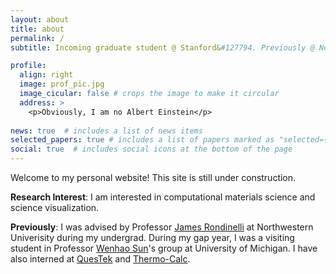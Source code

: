 ```yaml
---
layout: about
title: about
permalink: /
subtitle: Incoming graduate student @ Stanford&#127794. Previously @ Northwestern University.

profile:
  align: right
  image: prof_pic.jpg
  image_cicular: false # crops the image to make it circular
  address: >
    <p>Obviously, I am no Albert Einstein</p>
  
news: true  # includes a list of news items
selected_papers: true # includes a list of papers marked as "selected={true}"
social: true  # includes social icons at the bottom of the page
---
```


Welcome to my personal website! This site is still under construction.

**Research Interest**: I am interested in computational materials science and science visualization.

**Previously**: I was advised by Professor [James Rondinelli](https://mtd.mccormick.northwestern.edu/) at Northwestern Univerisity during my undergrad. During my gap year, I was a visiting student in Professor [Wenhao Sun](https://whsunresearch.group/)'s group at University of Michigan. I have also interned at [QuesTek](https://www.questek.com/) and [Thermo-Calc](https://thermocalc.com/).

<!-- Write your biography here. Tell the world about yourself. Link to your favorite [subreddit](http://reddit.com). You can put a picture in, too. The code is already in, just name your picture `prof_pic.jpg` and put it in the `img/` folder.

Put your address / P.O. box / other info right below your picture. You can also disable any these elements by editing `profile` property of the YAML header of your `_pages/about.md`. Edit `_bibliography/papers.bib` and Jekyll will render your [publications page](/al-folio/publications/) automatically.

Link to your social media connections, too. This theme is set up to use [Font Awesome icons](http://fortawesome.github.io/Font-Awesome/) and [Academicons](https://jpswalsh.github.io/academicons/), like the ones below. Add your Facebook, Twitter, LinkedIn, Google Scholar, or just disable all of them. -->

